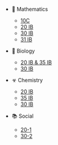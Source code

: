 * 🔢 Mathematics
  * [10C](https://drive.google.com/open?id=1UPnQliQN91uGohxgGtwHp52ol-u5pldl)
  * [20 IB](https://drive.google.com/open?id=1fptuYFs43zwE3G8ez8e6nALjE9XSb7_c)
  * [30 IB](math/30ib/index.md)
  * [31 IB](math/31ib/index.md)
  
* 🔬 Biology
  * [20 IB & 35 IB](bio/2035ib/index.md)
  * [30 IB](bio/30ib/index.md)
* ☣ Chemistry
  * [20 IB](chem/20ib/index.md)
  * [35 IB](chem/35ib/index.md)
  * [30 IB](chem/30ib/index.md)

* 📚 Social
  * [20-1](social/20/index.md)
  * [30-2][na]

[na]: unavailable.md
